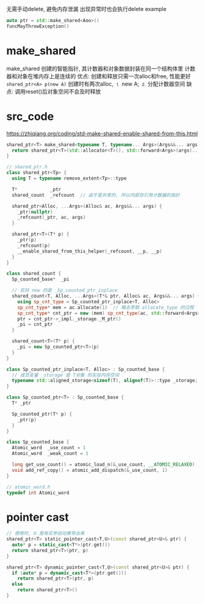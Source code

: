 无需手动delete, 避免内存泄漏
出现异常时也会执行delete
  example
  ```c++
  auto ptr = std::make_shared<Aoo>()
  funcMayThrowException()
  ```


# make_shared
make_shared 创建的智能指针, 其计数器和对象数据封装在同一个结构体里
计数器和对象在堆内存上是连续的
优点:
  创建和释放只需一次alloc和free, 性能更好
  `shared_ptr<A> p(new A)` 创建时有两次alloc, ⒈ new A; ⒉ 分配计数器空间
缺点:
  调用reset()后对象空间不会及时释放


# src_code

https://zhiqiang.org/coding/std-make-shared-enable-shared-from-this.html


```c++
shared_ptr<T> make_shared<typename T, typename... Args>(Args&&... args) {
  return shared_ptr<T>(std::allocator<T>(), std::forward<Args>(args)...)
}

// shared_ptr.h
class shared_ptr<Tp> {
  using T = typename remove_extent<Tp>::type

  T*            _ptr
  shared_count  _refcount  // 由于是共享的, 所以内部存引用计数器的指针

  shared_ptr<Alloc, ...Args>(Alloc& ac, Args&&... args) {
    _ptr(nullptr)
    _refcount(_ptr, ac, args)
  }

  shared_ptr<T>(T* p) {
    _ptr(p)
    _refcount(p)
    __enable_shared_from_this_helper(_refcount, __p, __p)
  }
}

class shared_count {
  Sp_counted_base*  _pi

  // 实际 new 的是 _Sp_counted_ptr_inplace
  shared_count<T, Alloc, ...Args>(T*& ptr, Alloc& ac, Args&&... args) {
    using sp_cnt_type = Sp_counted_ptr_inplace<T, Alloc>
    sp_cnt_type* mem = ac.allocate(1)  // 略去萃取 allocate_type 的过程
    sp_cnt_type* cnt_ptr = new (mem) sp_cnt_type(ac, std::forward<Args>(args)...)
    ptr = cnt_ptr->_impl._storage._M_ptr()
    _pi = cnt_ptr
  }

  shared_count<T>(T* p) {
    _pi = new Sp_counted_ptr<T>(p)
  }
}

class Sp_counted_ptr_inplace<T, Alloc> : Sp_counted_base {
  // 成员变量 _storage 是 T对象 的实际内存空间
  typename std::aligned_storage<sizeof(T), alignof(T)>::type _storage;
}

class Sp_counted_ptr<T> : Sp_counted_base {
  T* _ptr

  Sp_counted_ptr(T* p) {
    _ptr(p)
  }
}

class Sp_counted_base {
  Atomic_word  _use_count = 1
  Atomic_word  _weak_count = 1

  long get_use_count() = atomic_load_n(&_use_count, __ATOMIC_RELAXED)
  void add_ref_copy() = atomic_add_dispatch(&_use_count, 1)
}

// atomic_word.h
typedef int Atomic_word
```


# pointer cast
```c++
// 使用时, U 是有实参自动推导出来
shared_ptr<T> static_pointer_cast<T,U>(const shared_ptr<U>& ptr) {
  auto* p = static_cast<T*>(ptr.get())
  return shared_ptr<T>(ptr, p)
}

shared_ptr<T> dynamic_pointer_cast<T,U>(const shared_ptr<U>& ptr) {
  if (auto* p = dynamic_cast<T*>(ptr.get()))
    return shared_ptr<T>(ptr, p)
  else
    return shared_ptr<T>()
}
```
